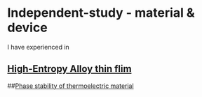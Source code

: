# Independent-study - material & device

I have experienced in 

## [High-Entropy Alloy thin flim](https://github.com/masseraze/Independent-study-material-device/tree/main/high-entropy%20alloy%20thin%20film)


##[Phase stability of thermoelectric material](https://github.com/masseraze/Independent-study-material-device/tree/main/phase%20stability%20of%20thermoelectric%20material)
